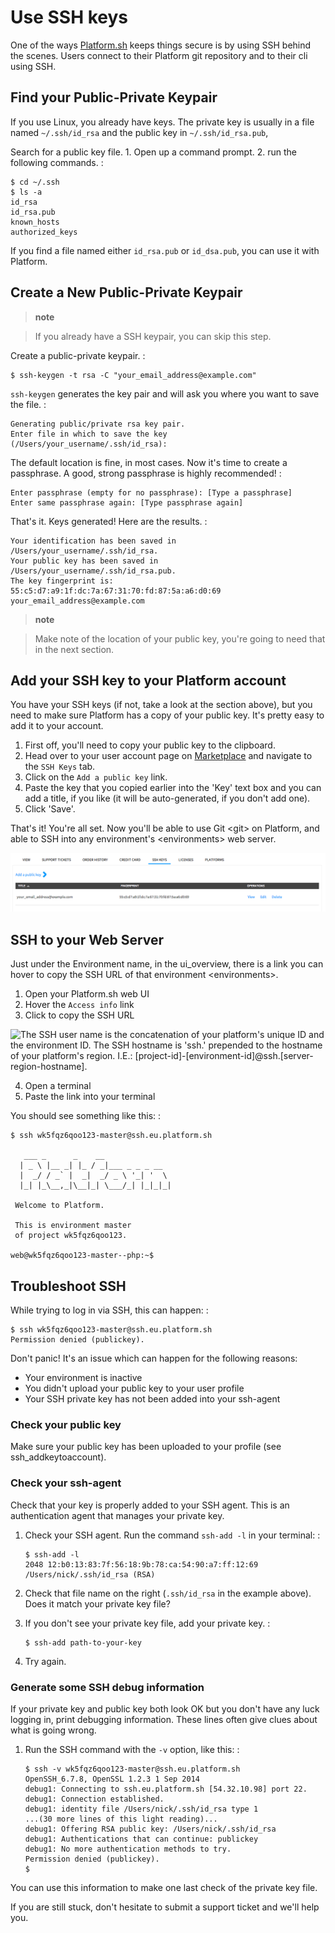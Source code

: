 Use SSH keys
============

One of the ways [Platform.sh](https://platform.sh/) keeps things secure
is by using SSH behind the scenes. Users connect to their Platform git
repository and to their cli using SSH.

Find your Public-Private Keypair
--------------------------------

If you use Linux, you already have keys. The private key is usually in a
file named `~/.ssh/id_rsa` and the public key in `~/.ssh/id_rsa.pub`,

Search for a public key file. 1. Open up a command prompt. 2. run the
following commands. :

    $ cd ~/.ssh
    $ ls -a
    id_rsa
    id_rsa.pub
    known_hosts
    authorized_keys

If you find a file named either `id_rsa.pub` or `id_dsa.pub`, you can
use it with Platform.

Create a New Public-Private Keypair
-----------------------------------

> **note**

> If you already have a SSH keypair, you can skip this step.

Create a public-private keypair. :

    $ ssh-keygen -t rsa -C "your_email_address@example.com"

`ssh-keygen` generates the key pair and will ask you where you want to
save the file. :

    Generating public/private rsa key pair.
    Enter file in which to save the key (/Users/your_username/.ssh/id_rsa):

The default location is fine, in most cases. Now it's time to create a
passphrase. A good, strong passphrase is highly recommended! :

    Enter passphrase (empty for no passphrase): [Type a passphrase]
    Enter same passphrase again: [Type passphrase again]

That's it. Keys generated! Here are the results. :

    Your identification has been saved in /Users/your_username/.ssh/id_rsa.
    Your public key has been saved in /Users/your_username/.ssh/id_rsa.pub.
    The key fingerprint is:
    55:c5:d7:a9:1f:dc:7a:67:31:70:fd:87:5a:a6:d0:69 your_email_address@example.com

> **note**

> Make note of the location of your public key, you're going to need
> that in the next section.

Add your SSH key to your Platform account
-----------------------------------------

You have your SSH keys (if not, take a look at the section above), but
you need to make sure Platform has a copy of your public key. It's
pretty easy to add it to your account.

1.  First off, you'll need to copy your public key to the clipboard.
2.  Head over to your user account page on
    [Marketplace](https://marketplace.commerceguys.com/user) and
    navigate to the `SSH Keys` tab.
3.  Click on the `Add a public key` link.
4.  Paste the key that you copied earlier into the 'Key' text box and
    you can add a title, if you like (it will be auto-generated, if you
    don't add one).
5.  Click 'Save'.

That's it! You're all set. Now you'll be able to use Git \<git\> on
Platform, and able to SSH into any environment's \<environments\> web
server.

![Add SSH key to Marketplace](/use-platform/images/ssh-addkeytomarketplace.png)

SSH to your Web Server
----------------------

Just under the Environment name, in the ui\_overview, there is a link
you can hover to copy the SSH URL of that environment \<environments\>.

1.  Open your Platform.sh web UI
2.  Hover the `Access info` link
3.  Click to copy the SSH URL

![The SSH user name is the concatenation of your platform's unique ID
and the environment ID. The SSH hostname is 'ssh.' prepended to the
hostname of your platform's region. I.E.:
[project-id]-[environment-id]@ssh.[server-region-hostname].](/use-platform/images/ssh-access-information.png)

4.  Open a terminal
5.  Paste the link into your terminal

You should see something like this: :

    $ ssh wk5fqz6qoo123-master@ssh.eu.platform.sh

       ___ _      _    __ 
      | _ \ |__ _| |_ / _|___ _ _ _ __ 
      |  _/ / _` |  _|  _/ _ \ '_| '  \
      |_| |_\__,_|\__|_| \___/_| |_|_|_|

     Welcome to Platform.

     This is environment master
     of project wk5fqz6qoo123.

    web@wk5fqz6qoo123-master--php:~$ 

Troubleshoot SSH
----------------

While trying to log in via SSH, this can happen: :

    $ ssh wk5fqz6qoo123-master@ssh.eu.platform.sh
    Permission denied (publickey).

Don't panic! It's an issue which can happen for the following reasons:

-   Your environment is inactive
-   You didn't upload your public key to your user profile
-   Your SSH private key has not been added into your ssh-agent

### Check your public key

Make sure your public key has been uploaded to your profile (see
ssh\_addkeytoaccount).

### Check your ssh-agent

Check that your key is properly added to your SSH agent. This is an
authentication agent that manages your private key.

1.  Check your SSH agent. Run the command `ssh-add -l` in your terminal:
    :

        $ ssh-add -l
        2048 12:b0:13:83:7f:56:18:9b:78:ca:54:90:a7:ff:12:69 /Users/nick/.ssh/id_rsa (RSA)

2.  Check that file name on the right (`.ssh/id_rsa` in the example
    above). Does it match your private key file?
3.  If you don't see your private key file, add your private key. :

        $ ssh-add path-to-your-key

4.  Try again.

### Generate some SSH debug information

If your private key and public key both look OK but you don't have any
luck logging in, print debugging information. These lines often give
clues about what is going wrong.

1.  Run the SSH command with the `-v` option, like this: :

        $ ssh -v wk5fqz6qoo123-master@ssh.eu.platform.sh 
        OpenSSH_6.7.8, OpenSSL 1.2.3 1 Sep 2014 
        debug1: Connecting to ssh.eu.platform.sh [54.32.10.98] port 22. 
        debug1: Connection established. 
        debug1: identity file /Users/nick/.ssh/id_rsa type 1
        ...(30 more lines of this light reading)...
        debug1: Offering RSA public key: /Users/nick/.ssh/id_rsa
        debug1: Authentications that can continue: publickey
        debug1: No more authentication methods to try. 
        Permission denied (publickey).
        $

You can use this information to make one last check of the private key
file.

If you are still stuck, don't hesitate to submit a support ticket and
we'll help you.

